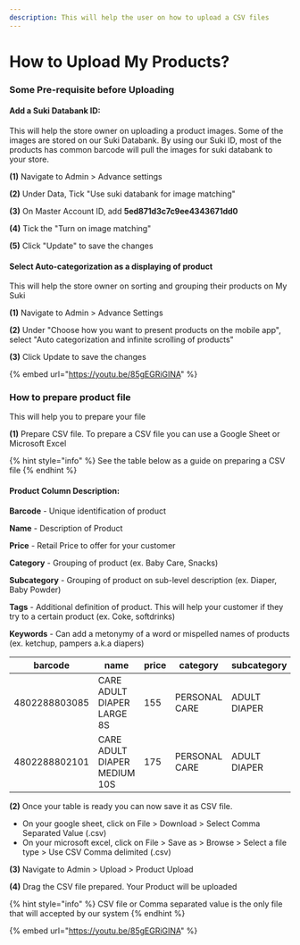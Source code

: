 ```yaml
---
description: This will help the user on how to upload a CSV files
---
```


# How to Upload My Products?

### Some Pre-requisite before Uploading

#### **Add a Suki Databank ID:**

This will help the store owner on uploading a product images. Some of the images are stored on our Suki Databank. By using our Suki ID, most of the products has common barcode will pull the images for suki databank to your store.

**(1)** Navigate to Admin > Advance settings

**(2)** Under Data, Tick "Use suki databank for image matching"

**(3)** On Master Account ID, add **5ed871d3c7c9ee4343671dd0**

**(4)** Tick the "Turn on image matching"

**(5)** Click "Update" to save the changes



#### Select Auto-categorization as a displaying of product

This will help the store owner on sorting and grouping their products on My Suki

**(1)** Navigate to Admin > Advance Settings

**(2)** Under "Choose how you want to present products on the mobile app", select "Auto categorization and infinite scrolling of products"

**(3)** Click Update to save the changes



{% embed url="https://youtu.be/85gEGRiGINA" %}

### How to prepare product file

This will help you to prepare your file

**(1)** Prepare CSV file. To prepare a CSV file you can use a Google Sheet or Microsoft Excel

{% hint style="info" %}
See the table below as a guide on preparing a CSV file
{% endhint %}

#### **Product Column Description:**&#x20;

**Barcode** - Unique identification of product&#x20;

**Name** - Description of Product&#x20;

**Price** - Retail Price to offer for your customer&#x20;

**Category** - Grouping of product (ex. Baby Care, Snacks)&#x20;

**Subcategory** - Grouping of product on sub-level description (ex. Diaper, Baby Powder)&#x20;

**Tags** - Additional definition of product. This will help your customer if they try to a certain product (ex. Coke, softdrinks)&#x20;

**Keywords** - Can add a metonymy of a word or mispelled names of products (ex. ketchup, pampers a.k.a diapers)

| barcode       | name                         | price | category      | subcategory  | tags                                | keywords      |
| ------------- | ---------------------------- | ----- | ------------- | ------------ | ----------------------------------- | ------------- |
| 4802288803085 | CARE ADULT DIAPER LARGE 8S   | 155   | PERSONAL CARE | ADULT DIAPER | ADULT DIAPER2, LARGE                | CARE, PAMPERS |
| 4802288802101 | CARE ADULT DIAPER MEDIUM 10S | 175   | PERSONAL CARE | ADULT DIAPER | ADULT DIAPER1,ADULT DIAPER2, MEDIUM | CARE, PAMPERS |

**(2)** Once your table is ready you can now save it as CSV file.

* On your google sheet, click on File > Download > Select Comma Separated Value (.csv)
* On your microsoft excel, click on File > Save as > Browse > Select a file type > Use CSV Comma delimited (.csv)

**(3)** Navigate to Admin > Upload > Product Upload

**(4)** Drag the CSV file prepared. Your Product will be uploaded

{% hint style="info" %}
CSV file or Comma separated value is the only file that will accepted by our system
{% endhint %}

{% embed url="https://youtu.be/85gEGRiGINA" %}



